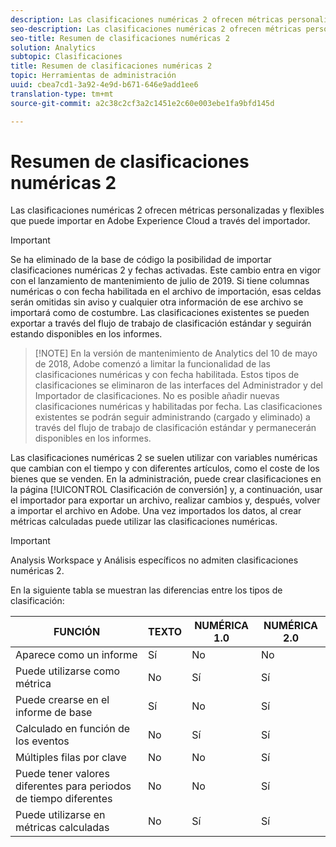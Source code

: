 ```yaml
---
description: Las clasificaciones numéricas 2 ofrecen métricas personalizadas y flexibles que puede importar en Adobe Experience Cloud a través del importador.
seo-description: Las clasificaciones numéricas 2 ofrecen métricas personalizadas y flexibles que puede importar en Adobe Experience Cloud a través del importador.
seo-title: Resumen de clasificaciones numéricas 2
solution: Analytics
subtopic: Clasificaciones
title: Resumen de clasificaciones numéricas 2
topic: Herramientas de administración
uuid: cbea7cd1-3a92-4e9d-b671-646e9add1ee6
translation-type: tm+mt
source-git-commit: a2c38c2cf3a2c1451e2c60e003ebe1fa9bfd145d

---
```



# Resumen de clasificaciones numéricas 2

Las clasificaciones numéricas 2 ofrecen métricas personalizadas y flexibles que puede importar en Adobe Experience Cloud a través del importador.

>[!IMPORTANT]
>
>Se ha eliminado de la base de código la posibilidad de importar clasificaciones numéricas 2 y fechas activadas. Este cambio entra en vigor con el lanzamiento de mantenimiento de julio de 2019. Si tiene columnas numéricas o con fecha habilitada en el archivo de importación, esas celdas serán omitidas sin aviso y cualquier otra información de ese archivo se importará como de costumbre. Las clasificaciones existentes se pueden exportar a través del flujo de trabajo de clasificación estándar y seguirán estando disponibles en los informes.

> [!NOTE] En la versión de mantenimiento de Analytics del 10 de mayo de 2018, Adobe comenzó a limitar la funcionalidad de las clasificaciones numéricas y con fecha habilitada. Estos tipos de clasificaciones se eliminaron de las interfaces del Administrador y del Importador de clasificaciones. No es posible añadir nuevas clasificaciones numéricas y habilitadas por fecha. Las clasificaciones existentes se podrán seguir administrando (cargado y eliminado) a través del flujo de trabajo de clasificación estándar y permanecerán disponibles en los informes.

Las clasificaciones numéricas 2 se suelen utilizar con variables numéricas que cambian con el tiempo y con diferentes artículos, como el coste de los bienes que se venden. En la administración, puede crear clasificaciones en la página [!UICONTROL Clasificación de conversión] y, a continuación, usar el importador para exportar un archivo, realizar cambios y, después, volver a importar el archivo en Adobe. Una vez importados los datos, al crear métricas calculadas puede utilizar las clasificaciones numéricas.

>[!IMPORTANT]
>
>Analysis Workspace y Análisis específicos no admiten clasificaciones numéricas 2.

En la siguiente tabla se muestran las diferencias entre los tipos de clasificación:

| FUNCIÓN | TEXTO | NUMÉRICA 1.0 | NUMÉRICA 2.0 |
|---|---|---|---|
| Aparece como un informe | Sí | No | No |
| Puede utilizarse como métrica | No | Sí | Sí |
| Puede crearse en el informe de base | Sí | No | Sí |
| Calculado en función de los eventos | No | Sí | Sí |
| Múltiples filas por clave | No | No | Sí |
| Puede tener valores diferentes para periodos de tiempo diferentes | No | No | Sí |
| Puede utilizarse en métricas calculadas | No | Sí | Sí |

